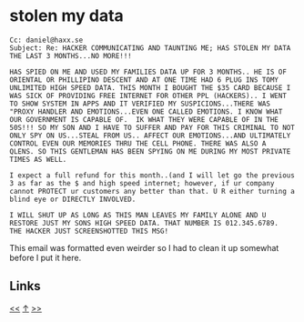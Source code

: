 # stolen my data

    Cc: daniel@haxx.se
    Subject: Re: HACKER COMMUNICATING AND TAUNTING ME; HAS STOLEN MY DATA
    THE LAST 3 MONTHS...NO MORE!!!

    HAS SPIED ON ME AND USED MY FAMILIES DATA UP FOR 3 MONTHS.. HE IS OF
    ORIENTAL OR PHILLIPINO DESCENT AND AT ONE TIME HAD 6 PLUG INS TOMY
    UNLIMITED HIGH SPEED DATA. THIS MONTH I BOUGHT THE $35 CARD BECAUSE I
    WAS SICK OF PROVIDING FREE INTERNET FOR OTHER PPL (HACKERS).. I WENT
    TO SHOW SYSTEM IN APPS AND IT VERIFIED MY SUSPICIONS...THERE WAS
    "PROXY HANDLER AND EMOTIONS...EVEN ONE CALLED EMOTIONS. I KNOW WHAT
    OUR GOVERNMENT IS CAPABLE OF.  IK WHAT THEY WERE CAPABLE OF IN THE
    50S!!! SO MY SON AND I HAVE TO SUFFER AND PAY FOR THIS CRIMINAL TO NOT
    ONLY SPY ON US...STEAL FROM US.. AFFECT OUR EMOTIONS...AND ULTIMATELY
    CONTROL EVEN OUR MEMORIES THRU THE CELL PHONE. THERE WAS ALSO A
    QLENS. SO THIS GENTLEMAN HAS BEEN SPYING ON ME DURING MY MOST PRIVATE
    TIMES AS WELL.

    I expect a full refund for this month..(and I will let go the previous
    3 as far as the $ and high speed internet; however, if ur company
    cannot PROTECT ur customers any better than that. U R either turning a
    blind eye or DIRECTLY INVOLVED.

    I WILL SHUT UP AS LONG AS THIS MAN LEAVES MY FAMILY ALONE AND U
    RESTORE JUST MY SONS HIGH SPEED DATA. THAT NUMBER IS 012.345.6789.
    THE HACKER JUST SCREENSHOTTED THIS MSG!

This email was formatted even weirder so I had to clean it up somewhat before
I put it here.
## Links

[<<](2019-03-24.md) [↑](../) [>>](2019-05-06.md)
